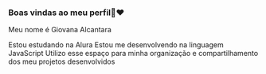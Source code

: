 ### Boas vindas ao meu perfil👋❤️

Meu nome é Giovana Alcantara

Estou estudando na Alura
Estou me desenvolvendo na linguagem JavaScript
Utilizo esse espaço para minha organização e compartilhamento dos meu projetos desenvolvidos
